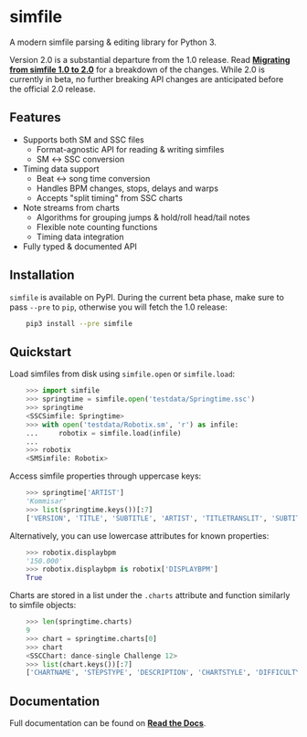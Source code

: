 # simfile

A modern simfile parsing & editing library for Python 3.

Version 2.0 is a substantial departure from the 1.0 release. Read **[Migrating from simfile 1.0 to 2.0](https://simfile.readthedocs.io/en/latest/migrating.html)** for a breakdown of the changes. While 2.0 is currently in beta, no further breaking API changes are anticipated before the official 2.0 release.

## Features

* Supports both SM and SSC files
  - Format-agnostic API for reading & writing simfiles
  - SM ↔︎ SSC conversion
* Timing data support
  - Beat ↔︎ song time conversion
  - Handles BPM changes, stops, delays and warps
  - Accepts "split timing" from SSC charts
* Note streams from charts
  - Algorithms for grouping jumps & hold/roll head/tail notes
  - Flexible note counting functions
  - Timing data integration
* Fully typed & documented API

## Installation

`simfile` is available on PyPI. During the current beta phase, make sure to pass `--pre` to `pip`, otherwise you will fetch the 1.0 release:

```bash
    pip3 install --pre simfile
```

## Quickstart

Load simfiles from disk using `simfile.open` or `simfile.load`:

```python
    >>> import simfile
    >>> springtime = simfile.open('testdata/Springtime.ssc')
    >>> springtime
    <SSCSimfile: Springtime>
    >>> with open('testdata/Robotix.sm', 'r') as infile:
    ...     robotix = simfile.load(infile)
    ...
    >>> robotix
    <SMSimfile: Robotix>
```

Access simfile properties through uppercase keys:

```python
    >>> springtime['ARTIST']
    'Kommisar'
    >>> list(springtime.keys())[:7]
    ['VERSION', 'TITLE', 'SUBTITLE', 'ARTIST', 'TITLETRANSLIT', 'SUBTITLETRANSLIT', 'ARTISTTRANSLIT']
```

Alternatively, you can use lowercase attributes for known properties:

```python
    >>> robotix.displaybpm
    '150.000'
    >>> robotix.displaybpm is robotix['DISPLAYBPM']
    True
```

Charts are stored in a list under the `.charts` attribute and function similarly to simfile objects:

```python
    >>> len(springtime.charts)
    9
    >>> chart = springtime.charts[0]
    >>> chart
    <SSCChart: dance-single Challenge 12>
    >>> list(chart.keys())[:7]
    ['CHARTNAME', 'STEPSTYPE', 'DESCRIPTION', 'CHARTSTYLE', 'DIFFICULTY', 'METER', 'RADARVALUES']
```

## Documentation

Full documentation can be found on **[Read the Docs](https://simfile.readthedocs.io/en/latest/)**.
